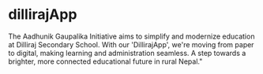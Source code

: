 # dillirajApp
The Aadhunik Gaupalika Initiative aims to simplify and modernize education at Dilliraj Secondary School. 
With our 'DillirajApp', we're moving from paper to digital, making learning and administration seamless. 
A step towards a brighter, more connected educational future in rural Nepal."
